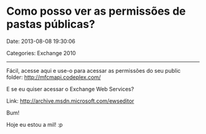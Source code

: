 # Como posso ver as permissões de pastas públicas?

Date: 2013-08-08 19:30:06

Categories: Exchange 2010

---

<p>Fácil, acesse aqui e use-o para acessar as permissões do seu public folder: <a href="http://mfcmapi.codeplex.com/">http://mfcmapi.codeplex.com/</a></p>
<p>E se eu quiser acessar o Exchange Web Services?</p>
<p>Link: <a href="http://archive.msdn.microsoft.com/ewseditor">http://archive.msdn.microsoft.com/ewseditor</a></p>
<p>Bum!</p>
<p>Hoje eu estou a mil! :p</p>
